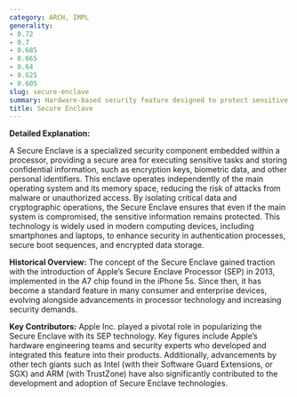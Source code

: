 ```yaml
---
category: ARCH, IMPL
generality:
- 0.72
- 0.7
- 0.685
- 0.665
- 0.64
- 0.625
- 0.605
slug: secure-enclave
summary: Hardware-based security feature designed to protect sensitive data by isolating it in a dedicated and secure area of a processor.
title: Secure Enclave
---
```


**Detailed Explanation:**

A Secure Enclave is a specialized security component embedded within a processor, providing a secure area for executing sensitive tasks and storing confidential information, such as encryption keys, biometric data, and other personal identifiers. This enclave operates independently of the main operating system and its memory space, reducing the risk of attacks from malware or unauthorized access. By isolating critical data and cryptographic operations, the Secure Enclave ensures that even if the main system is compromised, the sensitive information remains protected. This technology is widely used in modern computing devices, including smartphones and laptops, to enhance security in authentication processes, secure boot sequences, and encrypted data storage.

  

**Historical Overview:**
The concept of the Secure Enclave gained traction with the introduction of Apple’s Secure Enclave Processor (SEP) in 2013, implemented in the A7 chip found in the iPhone 5s. Since then, it has become a standard feature in many consumer and enterprise devices, evolving alongside advancements in processor technology and increasing security demands.

  

**Key Contributors:**
Apple Inc. played a pivotal role in popularizing the Secure Enclave with its SEP technology. Key figures include Apple’s hardware engineering teams and security experts who developed and integrated this feature into their products. Additionally, advancements by other tech giants such as Intel (with their Software Guard Extensions, or SGX) and ARM (with TrustZone) have also significantly contributed to the development and adoption of Secure Enclave technologies.